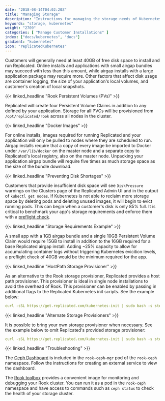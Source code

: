```yaml
---
date: "2018-08-14T04:02:20Z"
title: "Managing Storage"
description: "Instructions for managing the storage needs of Kubernetes in customer environments"
keywords: "storage, kubernetes"
weight: "2709"
categories: [ "Manage Customer Installations" ]
index: ["docs/kubernetes", "docs"]
gradient: "kubernetes"
icon: "replicatedKubernetes"
---
```


Customers will generally need at least 40GB of free disk space to install and run Replicated.
Online installs and applications with small airgap bundles may succeed with less than this amount, while airgap installs with a large application package may require more.
Other factors that affect disk usage are container logging, the size of your application's local volumes, and customer's creation of local snapshots.

{{< linked_headline "Rook Persistent Volumes (PVs)" >}}

Replicated will create four Persistent Volume Claims in addition to any defined by your application.
Storage for all PVCs will be provisioned from `/opt/replicated/rook` across all nodes in the cluster.

{{< linked_headline "Docker Images" >}}

For online installs, images required for running Replicated and your application will only be pulled to nodes where they are scheduled to run.
Airgap installs require that a copy of every image be imported to Docker under `/var/lib/docker` on the master node and a separate copy to Replicated's local registry, also on the master node.
Unpacking your application airgap bundle will require five times as much storage space as the size of the bundle download.

{{< linked_headline "Preventing Disk Shortages" >}}

Customers that provide insufficient disk space will see `DiskPressure` warnings on the Clusters page of the Replicated Admin UI and in the output of `kubectl get nodes`.
If Kubernetes is not able to reclaim more storage space by deleting pods and deleting unused images, it will begin to evict running pods.
This can begin when a customer's disk is only 85% full.
It is critical to benchmark your app's storage requirements and enforce them with a [preflight check](https://help.replicated.com/docs/kubernetes/packaging-an-application/programmable-preflight-checks/).


{{< linked_headline "Storage Requirements Example" >}}

A small app with a 1GB airgap bundle and a single 10GB Persistent Volume Claim would require 15GB to install in addition to the 16GB required for a base Replicated airgap install.
Adding ~25% capacity to allow for accumulating container logs without triggering Kubernetes evicition levels, a preflight check of 40GB would be the minimum required for the app.

{{< linked_headline "HostPath Storage Provisioner" >}}

As an alternative to the Rook storage provisioner, Replicated provides a host path provisioner. This provisioner is ideal in single node installations to avoid the overhead of Rook. This provisioner can be enabled by passing in additional flags to the Replicated Kubernetes init scripts. See the example below:

```yaml
curl -sSL https://get.replicated.com/kubernetes-init | sudo bash -s storage-provisioner=hostpath
```

{{< linked_headline "Alternate Storage Provisioners" >}}

It is possible to bring your own storage provisioner when necessary. See the example below to omit Replicated's provided storage provisioner:

```yaml
curl -sSL https://get.replicated.com/kubernetes-init | sudo bash -s storage-provisioner=0 storage-class=standard
```

{{< linked_headline "Troubleshooting" >}}

The [Ceph Dashboard](https://github.com/rook/rook/blob/master/Documentation/ceph-dashboard.md) is included in the `rook-ceph-mgr` pod of the `rook-ceph` namespace. Follow the instructions for creating an external service to view the dashboard.

The [Rook toolbox](https://rook.io/docs/rook/master/ceph-toolbox.html) provides a convenient image for monitoring and debugging your Rook cluster. You can run it as a pod in the `rook-ceph` namespace and have access to commands such as `ceph status` to check the health of your storage cluster.
